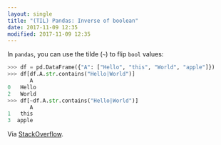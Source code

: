 ```yaml
---
layout: single
title: "(TIL) Pandas: Inverse of boolean"
date: 2017-11-09 12:35
modified: 2017-11-09 12:35
---
```


In `pandas`, you can use the tilde (`~`) to flip `bool` values:

```python
>>> df = pd.DataFrame({"A": ["Hello", "this", "World", "apple"]})
>>> df[df.A.str.contains("Hello|World")]
       A
0   Hello
2   World
>>> df[~df.A.str.contains("Hello|World")]
       A
1   this
3  apple
```

Via [StackOverflow](http://stackoverflow.com/a/21055176/1257318).
